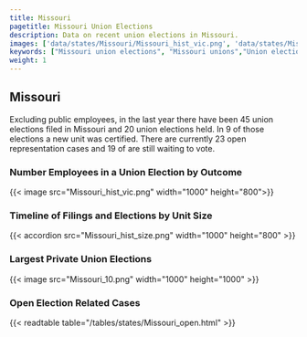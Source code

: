 ```yaml
---
title: Missouri
pagetitle: Missouri Union Elections
description: Data on recent union elections in Missouri.
images: ['data/states/Missouri/Missouri_hist_vic.png', 'data/states/Missouri/Missouri_hist_size.png', 'data/states/Missouri/Missouri_10.png']
keywords: ["Missouri union elections", "Missouri unions","Union elections"]
weight: 1
---
```

##  Missouri

Excluding public employees, in the last year there have been 45 union elections filed in Missouri and 20 union elections held. In 9 of those elections a new unit was certified. There are currently 23 open representation cases and 19 of are still waiting to vote.

### Number Employees in a Union Election by Outcome
{{< image src="Missouri_hist_vic.png" width="1000" height="800">}}

### Timeline of Filings and Elections by Unit Size
{{< accordion src="Missouri_hist_size.png" width="1000" height="800" >}}

### Largest Private Union Elections
{{< image src="Missouri_10.png" width="1000" height="1000"  >}}

### Open Election Related Cases
{{< readtable table="/tables/states/Missouri_open.html" >}}

